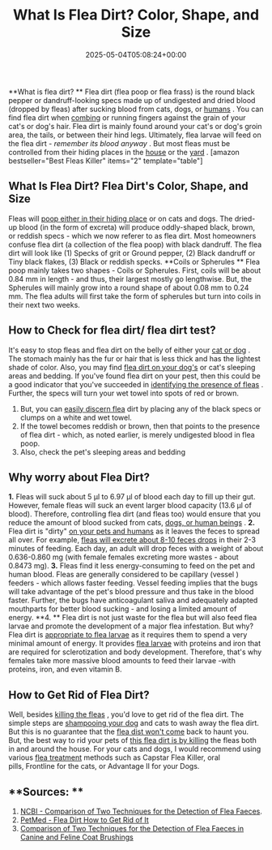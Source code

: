 ﻿---
layout: post
title: What Is Flea Dirt? Color, Shape, and Size
date: '2025-05-04T05:08:24+00:00'
categories:
- Fleas
- Guide
tags: []
slug: /what-is-flea-dirt/
lastmod: 2025-05-07T12:21:29+03:00
---

**What is flea dirt? **
Flea dirt (flea poop or flea frass) is the round black pepper or dandruff-looking specs made up of undigested and dried blood (dropped by fleas) after sucking blood from cats, dogs, or
[humans](https://pestpolicy.com/flea-repellent-for-humans/)
.
You can find flea dirt when
[combing](https://pestpolicy.com/best-electronic-flea-comb/)
or running fingers against the grain of your cat's or dog's hair. Flea dirt is mainly found around your cat's or dog's
groin
area, the tails, or between their hind legs.
Ultimately, flea larvae will feed on the flea dirt -
*remember its blood anyway*
. But most fleas must be controlled from their hiding places in the
[house](https://pestpolicy.com/best-fogger-for-fleas/)
or the
[yard](https://pestpolicy.com/best-flea-spray-for-yard/)
.
[amazon bestseller="Best Fleas Killer" items="2" template="table"]
## What Is Flea Dirt? Flea Dirt's Color, Shape, and Size
Fleas will
[poop either in their hiding place](https://pestpolicy.com/where-do-fleas-live/)
or on cats and dogs. The dried-up blood (in the form of excreta) will produce oddly-shaped black, brown, or reddish specs - which we now referer to as flea dirt. Most homeowners confuse flea dirt (a collection of the flea poop) with black dandruff.
The flea dirt will look like (1) Specks of grit or Ground pepper, (2) Black dandruff or Tiny black flakes, (3) Black or reddish specks.
**Coils or Spherules **
Flea poop mainly takes two shapes - Coils or Spherules. First, coils will be about 0.84 mm in length - and thus, their largest mostly go lengthwise.
But, the Spherules will mainly grow into a round shape of about 0.08 mm to 0.24 mm. The flea adults will first take the form of spherules but turn into coils in their next two weeks.
## How to Check for flea dirt/ flea dirt test?
It's easy to stop fleas and flea dirt on the belly of either your
[cat or dog](https://pestpolicy.com/what-is-blep-in-pets-cats-and-dogs/)
. The stomach mainly has the fur or hair that is less thick and has the lightest shade of color. Also, you may find
[flea dirt on your dog's](https://pestpolicy.com/can-dog-fleas-transfer-to-humans/)
or cat's sleeping areas and bedding.
If you've found flea dirt on your pest, then this could be a good indicator that you've succeeded in
[identifying the presence of fleas](https://pestpolicy.com/how-to-check-for-fleas/)
. Further, the specs will turn your wet towel into spots of red or brown.
1. But, you can
[easily discern flea](https://pestpolicy.com/flea-eggs-vs-dandruff/)
dirt by placing any of the black specs or clumps on a white and wet towel.
2. If the towel becomes reddish or brown, then that points to the presence of flea dirt - which, as noted earlier, is merely undigested blood in flea poop.
3. Also, check the pet's sleeping areas and bedding
## Why worry about Flea Dirt?
**1.**
Fleas will suck about 5 µl to 6.97 µl of blood each day to fill up their gut. However, female fleas will suck an event larger blood capacity (13.6 µl of blood).
Therefore, controlling flea dirt (and fleas too) would ensure that you reduce the amount of blood sucked from cats,
[dogs, or human beings](https://pestpolicy.com/can-humans-get-ear-mites-from-dogs/)
.
**2.**
Flea dirt is "dirty"
[on your pets and humans](https://pestpolicy.com/can-humans-carry-fleas-from-one-home-to-another/)
as it leaves the feces to spread all over. For example,
[fleas will excrete about 8-10 feces drops](https://pestpolicy.com/best-flea-drops-for-cats/)
in their 2-3 minutes of feeding.
Each day, an adult will drop feces with a weight of about 0.636-0.860 mg (with female females excreting more wastes - about 0.8473 mg).
**3.**
Fleas find it less energy-consuming to feed on the pet and human blood. Fleas are generally considered to be capillary (vessel ) feeders - which allows faster feeding.
Vessel feeding implies that the bugs will take advantage of the pet's blood pressure and thus take in the blood faster. Further, the bugs have anticoagulant saliva and adequately adapted mouthparts for better blood sucking - and losing a limited amount of energy.
**4. **
Flea dirt is not just waste for the flea but will also feed flea larvae and promote the development of a major flea infestation. But why? Flea dirt is
[appropriate to flea larvae](https://pestpolicy.com/does-the-dryer-kill-fleas/)
as it requires them to spend a very minimal amount of energy.
It provides
[flea larvae](https://pestpolicy.com/what-do-flea-larvae-look-like/)
with proteins and iron that are required for sclerotization and body development. Therefore, that's why females take more massive blood amounts to feed their larvae -with proteins, iron, and even vitamin B.
## How to Get Rid of Flea Dirt?
Well, besides
[killing the fleas](https://pestpolicy.com/how-to-kill-flea-eggs/)
, you'd love to get rid of the flea dirt. The simple steps are
[shampooing your dog](https://pestpolicy.com/best-flea-shampoo-for-dogs/)
and cats to wash away the flea dirt.
But this is no guarantee that the
[flea dist won't come](https://pestpolicy.com/where-do-fleas-come-from/)
back to haunt you.
But, the best way to rid your pets of
[this flea dirt is by killing](https://pestpolicy.com/how-to-kill-fleas-on-dogs-naturally-safe-and-fast/)
the fleas both in and around the house.
For your cats and dogs, I would recommend using various
[flea treatment](https://pestpolicy.com/best-flea-treatment-for-puppies/)
methods such as Capstar Flea Killer, oral pills, Frontline for the cats, or Advantage II for your Dogs.
## **Sources: **
1. [NCBI - Comparison of Two Techniques for the Detection of Flea Faeces](https://www.ncbi.nlm.nih.gov/pmc/articles/PMC4227412/).
2. [PetMed - Flea Dirt How to Get Rid of It](https://www.petmd.com/dog/parasites/what-flea-dirt)
3. [Comparison of Two Techniques for the Detection of Flea Faeces in Canine and Feline Coat Brushings](https://www.hindawi.com/journals/tswj/2014/292085/)